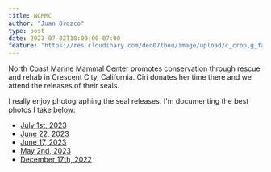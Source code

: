 ```yaml
---
title: NCMMC
author: "Juan Orozco"
type: post
date: 2023-07-02T10:00:00-07:00
feature: "https://res.cloudinary.com/deo07tbou/image/upload/c_crop,g_faces:auto,h_800,q_auto:good,w_800,x_400,y_400/v1688330822/juan-orozco-com/seal-rescue/oeeya4uoi8abxqvioobu.jpg"
---
```


[North Coast Marine Mammal Center](https://northcoastmmc.org/) promotes conservation through rescue and rehab in Crescent City, California. Ciri donates her time there and we attend the releases of their seals.

I really enjoy photographing the seal releases. I'm documenting the best photos I take below:

- [July 1st, 2023](/photography/release-2023-07-02/)
- [June 22, 2023](/photography/release-2023-06-22/)
- [June 17, 2023](/photography/release-2023-06-17/)
- [May 2nd, 2023](/photography/release-2023-05-02/)
- [December 17th, 2022](/photography/release-2022-12-17/)
